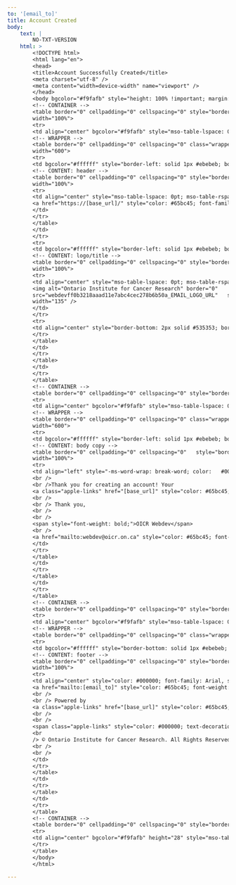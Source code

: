 ```yaml
---
to: '[email_to]'
title: Account Created
body:
    text: |
        NO-TXT-VERSION
    html: >
        <!DOCTYPE html>
        <html lang="en">
        <head>
        <title>Account Successfully Created</title>
        <meta charset="utf-8" />
        <meta content="width=device-width" name="viewport" />
        </head>
        <body bgcolor="#f9fafb" style="height: 100% !important; margin: 0; padding: 0;">
        <!-- CONTAINER -->
        <table border="0" cellpadding="0" cellspacing="0" style="border-collapse: collapse !important; mso-table-lspace: 0pt; mso-table-rspace: 0pt; table-layout: fixed;"
        width="100%">
        <tr>
        <td align="center" bgcolor="#f9fafb" style="mso-table-lspace: 0pt; mso-table-rspace: 0pt;">
        <!-- WRAPPER -->
        <table border="0" cellpadding="0" cellspacing="0" class="wrapper" style="border-collapse: collapse !important; mso-table-lspace: 0pt; mso-table-rspace: 0pt;"
        width="600">
        <tr>
        <td bgcolor="#ffffff" style="border-left: solid 1px #ebebeb; border-right: solid 1px #ebebeb; border-top: 4px solid #65bc45; mso-table-lspace: 0pt; mso-table-rspace: 0pt; padding: 16px 20px 10px 20px;">
        <!-- CONTENT: header -->
        <table border="0" cellpadding="0" cellspacing="0" style="border-collapse: collapse !important; mso-table-lspace: 0pt; mso-table-rspace: 0pt;"
        width="100%">
        <tr>
        <td align="center" style="mso-table-lspace: 0pt; mso-table-rspace: 0pt;">
        <a href="https://[base_url]/" style="color: #65bc45; font-family: Arial, sans-serif; font-size: 13px; font-weight: bold; line-height: 21px; text-decoration: underline;" target="_blank">[base_url]</a>
        </td>
        </tr>
        </table>
        </td>
        </tr>
        <tr>
        <td bgcolor="#ffffff" style="border-left: solid 1px #ebebeb; border-right: solid 1px #ebebeb; mso-table-lspace: 0pt; mso-table-rspace: 0pt; padding: 20px 20px 10px 20px;">
        <!-- CONTENT: logo/title -->
        <table border="0" cellpadding="0" cellspacing="0" style="border-collapse: collapse !important; mso-table-lspace: 0pt; mso-table-rspace: 0pt;"
        width="100%">
        <tr>
        <td align="center" style="mso-table-lspace: 0pt; mso-table-rspace: 0pt; padding: 0 0 20px 0;">
        <img alt="Ontario Institute for Cancer Research" border="0"       class="fluid-image" height="98"
        src="webdevff0b3218aaad11e7abc4cec278b6b50a_EMAIL_LOGO_URL"   style="background-color: #fff; border: 0; color: #65bc45; display: block; font-family: Arial, sans-serif; font-size: 11px; font-weight: normal;   height: auto; line-height: 21px; outline: none; padding: 0; text-decoration: none;"
        width="135" />
        </td>
        </tr>
        <tr>
        <td align="center" style="border-bottom: 2px solid #535353; border-top: 2px solid #535353; color: #65bc45; font-family: Arial, sans-serif; font-size: 22px; line-height: 28px; mso-table-lspace: 0pt; mso-table-rspace: 0pt; padding: 12px 0 12px 0;">Account Successfully Created</td>
        </tr>
        </table>
        </td>
        </tr>
        </table>
        </td>
        </tr>
        </table>
        <!-- CONTAINER -->
        <table border="0" cellpadding="0" cellspacing="0" style="border-collapse: collapse !important;         mso-table-lspace: 0pt; mso-table-rspace: 0pt; table-layout: fixed;" width="100%">
        <tr>
        <td align="center" bgcolor="#f9fafb" style="mso-table-lspace: 0pt; mso-table-rspace: 0pt;">
        <!-- WRAPPER -->
        <table border="0" cellpadding="0" cellspacing="0" class="wrapper" style="border-collapse: collapse !important; mso-table-lspace: 0pt; mso-table-rspace: 0pt;"
        width="600">
        <tr>
        <td bgcolor="#ffffff" style="border-left: solid 1px #ebebeb; border-right: solid 1px #ebebeb; mso-table-lspace: 0pt; mso-table-rspace: 0pt; padding: 20px 20px 30px 20px;">
        <!-- CONTENT: body copy -->
        <table border="0" cellpadding="0" cellspacing="0"   style="border-collapse: collapse !important; mso-table-lspace: 0pt; mso-table-rspace: 0pt;"
        width="100%">
        <tr>
        <td align="left" style="-ms-word-wrap: break-word; color:   #000000;       font-family: Arial, sans-serif; font-size: 14px;   font-weight: normal;       line-height: 28px; max-width:   558px; mso-table-lspace: 0pt; mso-table-rspace: 0pt;   word-wrap: break-word;">Dear [user_display_name],
        <br />
        <br />Thank you for creating an account! Your 
        <a class="apple-links" href="[base_url]" style="color: #65bc45; font-weight: bold; text-decoration: underline;" target="_blank">[base_url]</a> account (<strong>[email_to]</strong>) has been successfully created.
        <br />
        <br /> Thank you,
        <br />
        <br />
        <span style="font-weight: bold;">OICR Webdev</span>
        <br />
        <a href="mailto:webdev@oicr.on.ca" style="color: #65bc45; font-weight: bold; text-decoration: underline;">webdev@oicr.on.ca</a>
        </td>
        </tr>
        </table>
        </td>
        </tr>
        </table>
        </td>
        </tr>
        </table>
        <!-- CONTAINER -->
        <table border="0" cellpadding="0" cellspacing="0" style="border-collapse: collapse !important;         mso-table-lspace: 0pt; mso-table-rspace: 0pt; table-layout: fixed;" width="100%">
        <tr>
        <td align="center" bgcolor="#f9fafb" style="mso-table-lspace: 0pt; mso-table-rspace: 0pt;">
        <!-- WRAPPER -->
        <table border="0" cellpadding="0" cellspacing="0" class="wrapper" style="border-collapse: collapse !important; mso-table-lspace: 0pt; mso-table-rspace: 0pt;" width="600">
        <tr>
        <td bgcolor="#ffffff" style="border-bottom: solid 1px #ebebeb; border-left: solid 1px #ebebeb; border-right: solid 1px #ebebeb; border-top: 1px solid #d5d5d5; mso-table-lspace: 0pt;    mso-table-rspace: 0pt; padding: 20px 20px 10px 20px;">
        <!-- CONTENT: footer -->
        <table border="0" cellpadding="0" cellspacing="0" style="border-collapse: collapse !important; mso-table-lspace: 0pt; mso-table-rspace: 0pt;"
        width="100%">
        <tr>
        <td align="center" style="color: #000000; font-family: Arial, sans-serif; font-size: 13px; font-weight: normal; line-height: 21px; mso-table-lspace: 0pt;   mso-table-rspace: 0pt;">This email was sent to
        <a href="mailto:[email_to]" style="color: #65bc45; font-weight: bold; text-decoration: underline;" target="_blank">[email_to]</a>
        <br />
        <br /> Powered by
        <a class="apple-links" href="[base_url]" style="color: #65bc45; font-weight: bold; text-decoration: underline;" target="_blank">[base_url]</a> hosted by <a href="https://[base_url]/" style="color: #65bc45; font-weight: bold; text-decoration: underline;" target="_blank">Ontario Institute for Cancer Research</a>
        <br />
        <br />
        <span class="apple-links" style="color: #000000; text-decoration: none;">MaRS Centre | 661 University Ave, Suite 510 | Toronto, Ontario | Canada M5G 0A3</span>
        <br
        /> © Ontario Institute for Cancer Research. All Rights Reserved.
        <br />
        <br />
        </td>
        </tr>
        </table>
        </td>
        </tr>
        </table>
        </td>
        </tr>
        </table>
        <!-- CONTAINER -->
        <table border="0" cellpadding="0" cellspacing="0" style="border-collapse: collapse !important;         mso-table-lspace: 0pt; mso-table-rspace: 0pt; table-layout: fixed;" width="100%">
        <tr>
        <td align="center" bgcolor="#f9fafb" height="28" style="mso-table-lspace: 0pt; mso-table-rspace: 0pt;">&nbsp;</td>
        </tr>
        </table>
        </body>
        </html>

---
```

